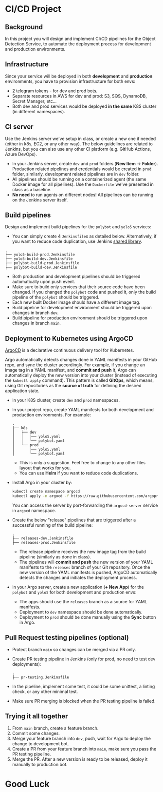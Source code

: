 # CI/CD Project

## Background

In this project you will design and implement CI/CD pipelines for the Object Detection Service, to automate the deployment process for development and production environments. 

## Infrastructure

Since your service will be deployed in both **development** and **production** environments, you have to provision infrastructure for both envs:

- 2 telegram tokens - for dev and prod bots.
- Separate resources in AWS for dev and prod: S3, SQS, DynamoDB, Secret Manager, etc... 
- Both dev and prod services would be deployed **in the same** K8S cluster (in different namespaces).

## CI server

Use the Jenkins server we've setup in class, or create a new one if needed (either in k8s, EC2, or any other way). 
The below guidelines are related to Jenkins, but you can also use any other CI platform (e.g. GitHub Actions, Azure DevOps).  

- In your Jenkins server, create `dev` and `prod` folders (**New Item** -> **Folder**). Production related pipelines and credentials would be created in `prod` folder, similarly, development related pipelines are in `dev` folder.  
- All pipelines should be running on a containerized agent (the same Docker image for all pipelines). Use the `Dockerfile` we've presented in class as a baseline. 
- **No need** to run agents on different nodes! All pipelines can be running on the Jenkins server itself.

## Build pipelines

Design and implement build pipelines for the `polybot` and `yolo5` services:

- You can simply create 4 `Jenkinsfile`s as detailed below. Alternatively, if you want to reduce code duplication, use Jenkins [shared library](https://www.jenkins.io/doc/book/pipeline/shared-libraries/).

```text
.
├── yolo5-build-prod.Jenkinsfile
├── yolo5-build-dev.Jenkinsfile
├── polybot-build-prod.Jenkinsfile
├── polybot-build-dev.Jenkinsfile
```

- Both production and development pipelines should be triggered automatically upon push event.
- Make sure to build only services that their source code have been changed. If you changed the `polybot` code and pushed it, only the build pipeline of the `polybot` should be triggered. 
- Each new built Docker image should have a different image tag.
- Build pipeline for development environment should be triggered upon changes in branch `dev`.
- Build pipeline for production environment should be triggered upon changes in branch `main`.

## Deployment to Kubernetes using ArgoCD

[ArgoCD](https://argo-cd.readthedocs.io/en/stable/) is a declarative continuous delivery tool for Kubernetes. 

Argo automatically detects changes done in YAML manifests in your GitHub repo, and sync the cluster accordingly.
For example, if you change an image tag in a YAML manifest, and **commit and push** it, Argo can automatically deploy the new version into your cluster (instead of executing the `kubectl apply` command).
This pattern is called **GitOps**, which means, using Git repositories as the **source of truth** for defining the desired application state.

- In your K8S cluster, create `dev` and `prod` namespaces. 
- In your project repo, create YAML manifests for both development and production environments. For example:

  ```text
  .
  ├── k8s
  │   ├── dev
  │   │   ├── yolo5.yaml
  │   │   └── polybot.yaml
  │   └── prod
  │       ├── yolo5.yaml
  │       └── polybot.yaml
  ```

   - This is only a suggestion. Feel free to change to any other files layout that works for you.
   - You can use **Helm** if you want to reduce code duplications.

- Install Argo in your cluster by: 

  ```bash
  kubectl create namespace argocd
  kubectl apply -n argocd -f https://raw.githubusercontent.com/argoproj/argo-cd/stable/manifests/install.yaml
  ```
  
  You can access the server by port-forwarding the `argocd-server` service in `argocd` namespace.

- Create the below "release" pipelines that are triggered after a successful running of the build pipeline:

  ```text
  .
  ├── releases-dev.Jenkinsfile
  ├── releases-prod.Jenkinsfile
  ```
  
  - The release pipeline receives the new image tag from the build pipeline (similarly as done in class).
  - The pipelines will **commit and push** the new version of your YAML manifests to the `releases` branch of your Git repository. Once the new version of the YAML manifests is pushed, ArgoCD automatically detects the changes and initiates the deployment process.

- In your Argo server, create a new application (**+ New App**) for the `polybot` and `yolo5` for both development and production envs: 
  - The apps should use the `releases` branch as a source for YAML manifests.
  - Deployment to `dev` namespace should be done automatically.
  - Deployment to `prod` should be done manually using the **Sync** button in Argo.

## Pull Request testing pipelines (optional)

- Protect branch `main` so changes can be merged via a PR only.
- Create PR testing pipeline in Jenkins (only for prod, no need to test dev deployments):
  ```text
  .
  ├── pr-testing.Jenkinsfile
  ```

- In the pipeline, implement some test, it could be some unittest, a linting check, or any other minimal test.
- Make sure PR merging is blocked when the PR testing pipeline is failed.  


## Trying it all together 

1. From `main` branch, create a feature branch.
2. Commit some changes.
3. Merge your feature branch into `dev`, push, wait for Argo to deploy the change to development bot.
4. Create a PR from your feature branch into `main`, make sure you pass the PR testing pipeline.
5. Merge the PR. After a new version is ready to be released, deploy it manually to production bot. 

# Good Luck
